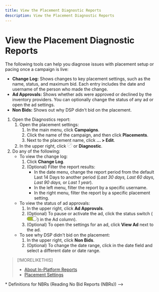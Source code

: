 ```yaml
---
title: View the Placement Diagnostic Reports
description: View the Placement Diagnostic Reports
---
```


# View the Placement Diagnostic Reports

<!-- Does this really belong in the Campaign Management > Reports section or in the Placements section? -->

The following tools can help you diagnose issues with placement setup or pacing once a campaign is live:

* **Change Log:** Shows changes to key placement settings, such as the name, status, and maximum bid. Each entry includes the date and username of the person who made the change.
* **Ad  Approvals:** Shows whether ads were approved or declined by the inventory providers<!-- SSP? -->. You can optionally change the status of any ad or open the ad settings.<!-- Are there are limitations for ad statuses you can change here (for example, are rejected ads)? -->
* **Non Bids:** Shows out why DSP didn't bid on the placement.

1. Open the Diagnostics report:
    1. Open the placement settings:
        1. In the main menu, click **Campaigns**.
        1. Click the name of the campaign, and then click **Placements**.
        1. Next to the placement name, click  **... > Edit**.
    1. In the upper right, click ![Placement Diagnostics](/help/dsp/assets/placement-diagnostics.png) or **Diagnostic**.<!-- I see different buttons for two different placements. Why? -->
1. Do any of the following:
    * To view the change log:
         1. Click **Change Log**.
         1. (Optional) Filter the report results:
            * In the date menu, change the report period from the default Last 14 Days to another period (*Last 30 days,* *Last 60 days,* *Last 90 days,* or *Last 1 year*).
            * In the left menu, filter the report by a specific username.
            * In the right menu, filter the report by a specific placement setting.
    * To view the status of ad approvals:
        1. In the upper right, click **Ad Approvals**.
        1. (Optional) To pause or activate the ad, click the status switch (![Status switch](/help/dsp/assets/status-switch.png)) in the Ad column).
        1. (Optional) To open the settings for an ad, click **View Ad** next to the ad.
    * To see why DSP didn't bid on the placement:
        1. In the upper right, click **Non Bids**.
        1. (Optional) To change the date range, click in the date field and select a different date or date range.

>[!MORELIKETHIS]
>
>* [About In-Platform Reports](/help/dsp/campaign-management/reports/campaign-reports-about.md)
>* [Placement Settings](/help/dsp/campaign-management/placements/placement-settings.md)
<!-->* Definitions for NBRs (Reading No Bid Reports (NBRs)) -->
